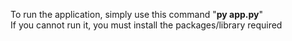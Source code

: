 To run the application, simply use this command "<b>py app.py</b>"<br>
If you cannot run it, you must install the packages/library required
